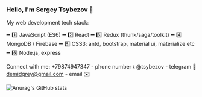 ### Hello, I'm Sergey Tsybezov 👋

My web development tech stack:

➖ 1️⃣ JavaScript (ES6)
➖ 2️⃣ React
➖ 3️⃣ Redux (thunk/saga/toolkit)
➖ 4️⃣ MongoDB / Firebase
➖ 5️⃣ CSS3: antd, bootstrap, material ui, materialize etc
➖ 6️⃣ Node.js, express

Connect with me:
+79874947347 - phone number 📞
@tsybezov - telegram 📱
demidgrey@gmail.com - email ✉️


![Anurag's GitHub stats](https://github-readme-stats.vercel.app/api?username=TsybezovSergey&show_icons=true&theme=gotham)



<!--
**TsybezovSergey/TsybezovSergey** is a ✨ _special_ ✨ repository because its `README.md` (this file) appears on your GitHub profile.

